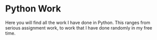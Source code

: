 # Python Work

Here you will find all the work I have done in Python. This ranges from serious assignment work, to work that I have done randomly in my free time.
